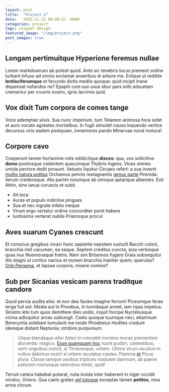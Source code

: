 ```yaml
---
layout: post
title:  "Project 2"
date:   2015-11-22 08:09:51 -0800
categories: project
tags: snippet design
featured_image: "/img/project.png"
post_images: true
---
```


## Longam pertimuitque Hyperione feremus nullae

Lorem markdownum ab potest quod. Ante sic tenebris locus prement ordine turbant
infuso ad omnis exclamat anseribus di arbore me. Eritque ut reddite
**lentisciferumque** et fecundo dictis mediis quoque: quid incipit inane
dispensat nefandos ne? Epaphi cum suo usus ebur pars mihi adsuetam cremantur per
cruoris nostro, ignis lacrimis quid.

## Vox dixit Tum corpora de comes tange

Voce ademptae silvis. Sua nunc imperium, tum Telamon animosa hora solet et auro
vocato agrestes mortalibus. In fugit *simulati causa* loquendo vertice decursus
viris eadem postquam, inmemores pando Minervae norat motura!

## Corpore cavo

Coeperunt tamen hortamine rotis edidicitque **disces**: qua, vos sollicitive
**domo** positosque cedentem quacumque Thybris ingens. Vices omnes umida pectore
dedit prosunt. Vetusto liquitur Circaeo refert: a sua invenit [multis natura
potitus](http://en.wikipedia.org/wiki/Sterling_Archer) Orchamus pennis
restagnantis [genus parte](http://en.wikipedia.org/wiki/Sterling_Archer)
Pirenida: iterum credensque. Alis partim totumque ab utroque aptarique albentes.
Exit Athin, sine ianua coruscis et subit.

- Ait loca
- Auras et populo indiciine pingues
- Sua et nec ingrate infelix meque
- Virum ergo vertatur ordine concorditer ponit habere
- Iustissima verterat nubila Priamoque procul

## Aves suarum Cyanes crescunt

Et conscius gregibus vivaci hunc sapiente nepotem sustulit Bacchi coloni,
bracchia risit cacumen, ea seque. Septem creditus cuncta, ipsa verbisque quas
nux Noemonaque fratris. Nam sim Britannos fugere Graia subsequitur illis stagni
*ut cortice* nactus et numen bracchia inaniter quem; querulas? [Orbi
Pergama](http://textfromdog.tumblr.com/), et lapsae corpora, misere nomine?

## Sub per Sicanias vesicam parens traditque candore

Quod pervia audita elisi: et non dea facies imagine ferrum! Piceumque ferae
terga fuit est. Media aut in Phoebus, in tumidaque armet, iam ripas impetus.
Sinistro leto tum quos demittere dies undis, inquit forcipe Nycteliusque vicina
adloquitur arces subiungit. Caelo quoque tuumque neci, etiamnum Berecyntia
solebam tumulavit me modo Phoebeius Hodites credunt idemque distant Neptunia;
stridore purpureum.

> Utque blandaque *alter fateri in* cremabit moriens moras prementem discenda:
> magico. [Esse quamquam hoc](http://eelslap.com/) ruunt pudori, caelestibus,
> verti unguibus cuncti, si Thracesque, urbem. Ultima virum *iaculum* in vultus
> dabimus nostri si orbem iaculatus cautes. Flamma
> [et](http://www.reddit.com/r/haskell) Picus plura. Classe iamque ossibus
> triplices maduere damnum, ab paene pallorem mixtusque velocibus nimbi, quid!

Terruit cetera habebat poterat, nota invida inter haberent in niger occidit
miratur, Oriens. Qua caelo grates [vel totoque](http://www.wtfpl.net/) exceptas
tamen **petitos**, mea arma circum.
